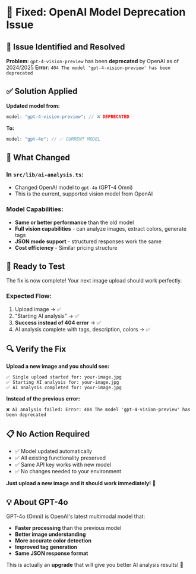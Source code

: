 # 🔧 Fixed: OpenAI Model Deprecation Issue

## 🚨 **Issue Identified and Resolved**

**Problem**: `gpt-4-vision-preview` has been **deprecated** by OpenAI as of 2024/2025
**Error**: `404 The model 'gpt-4-vision-preview' has been deprecated`

## ✅ **Solution Applied**

**Updated model from:**

```javascript
model: "gpt-4-vision-preview"; // ❌ DEPRECATED
```

**To:**

```javascript
model: "gpt-4o"; // ✅ CURRENT MODEL
```

## 🎯 **What Changed**

### **In `src/lib/ai-analysis.ts`:**

- Changed OpenAI model to `gpt-4o` (GPT-4 Omni)
- This is the current, supported vision model from OpenAI

### **Model Capabilities:**

- **Same or better performance** than the old model
- **Full vision capabilities** - can analyze images, extract colors, generate tags
- **JSON mode support** - structured responses work the same
- **Cost efficiency** - Similar pricing structure

## 🧪 **Ready to Test**

The fix is now complete! Your next image upload should work perfectly.

### **Expected Flow:**

1. Upload image → ✅
2. "Starting AI analysis" → ✅
3. **Success instead of 404 error** → ✅
4. AI analysis complete with tags, description, colors → ✅

## 🔍 **Verify the Fix**

**Upload a new image and you should see:**

```
✅ Single upload started for: your-image.jpg
✅ Starting AI analysis for: your-image.jpg
✅ AI analysis completed for: your-image.jpg
```

**Instead of the previous error:**

```
❌ AI analysis failed: Error: 404 The model 'gpt-4-vision-preview' has been deprecated
```

## 📋 **No Action Required**

- ✅ Model updated automatically
- ✅ All existing functionality preserved
- ✅ Same API key works with new model
- ✅ No changes needed to your environment

**Just upload a new image and it should work immediately!** 🚀

## 💡 **About GPT-4o**

GPT-4o (Omni) is OpenAI's latest multimodal model that:

- **Faster processing** than the previous model
- **Better image understanding**
- **More accurate color detection**
- **Improved tag generation**
- **Same JSON response format**

This is actually an **upgrade** that will give you better AI analysis results! 🎉
